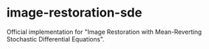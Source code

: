 # image-restoration-sde
Official implementation for "Image Restoration with Mean-Reverting Stochastic Differential Equations".
